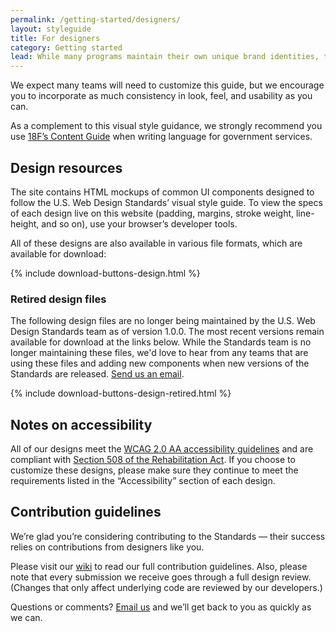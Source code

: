 ```yaml
---
permalink: /getting-started/designers/
layout: styleguide
title: For designers
category: Getting started
lead: While many programs maintain their own unique brand identities, the Standards offer a common visual style that you can flexibly apply to a range of government digital platforms. Our visual style offers a clean, modern aesthetic that meets high standards of visual accessibility while promoting credibility, trust, and warmth in the design.
---
```


We expect many teams will need to customize this guide, but we encourage you to incorporate as much consistency in look, feel, and usability as you can.

As a complement to this visual style guidance, we strongly recommend you use [18F’s Content Guide](https://pages.18f.gov/content-guide/) when writing language for government services.

## Design resources

The site contains HTML mockups of common UI components designed to follow the U.S. Web Design Standards’ visual style guide. To view the specs of each design live on this website (padding, margins, stroke weight, line-height, and so on), use your browser’s developer tools.

All of these designs are also available in various file formats, which are available for download:

{% include download-buttons-design.html %}

### Retired design files
The following design files are no longer being maintained by the U.S. Web Design Standards team as of version 1.0.0. The most recent versions remain available for download at the links below. While the Standards team is no longer maintaining these files, we'd love to hear from any teams that are using these files and adding new components when new versions of the Standards are released. [Send us an email](mailto:@uswebdesignstandards@gsa.gov).

{% include download-buttons-design-retired.html %}

## Notes on accessibility

All of our designs meet the [WCAG 2.0 AA accessibility guidelines](https://www.w3.org/TR/WCAG20/) and are compliant with [Section 508 of the Rehabilitation Act](http://www.section508.gov/). If you choose to customize these designs, please make sure they continue to meet the requirements listed in the “Accessibility” section of each design.

## Contribution guidelines

We’re glad you’re considering contributing to the Standards — their success relies on contributions from designers like you.

Please visit our [wiki](https://github.com/uswds/uswds/wiki/Contribution-Guidelines:-Design) to read our full contribution guidelines. Also, please note that every submission we receive goes through a full design review. (Changes that only affect underlying code are reviewed by our developers.)

Questions or comments? [Email us](mailto:uswebdesignstandards@gsa.gov) and we’ll get back to you as quickly as we can.
